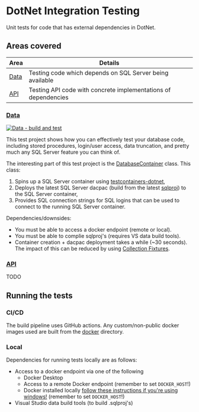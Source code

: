 # DotNet Integration Testing

Unit tests for code that has external dependencies in DotNet.

## Areas covered

| Area             | Details                                                        |
| ---------------- | -------------------------------------------------------------- |
| [Data](#data)    | Testing code which depends on SQL Server being available       |
| [API](#api)      | Testing API code with concrete implementations of dependencies |

### [Data](src/Data/)

[![Data - build and test](https://github.com/benchiverton/DotNet.IntegrationTesting/actions/workflows/ci_build-and-test-data.yml/badge.svg)](https://github.com/benchiverton/DotNet.IntegrationTesting/actions/workflows/ci_build-and-test-data.yml)

This test project shows how you can effectively test your database code, including stored procedures, login/user access, data truncation, and pretty much any SQL Server feature you can think of.

The interesting part of this test project is the [DatabaseContainer](src/Data/IntegrationTesting.Data.Tests/TestInfrastructure/DatabaseContainer.cs) class. This class:
1. Spins up a SQL Server container using [testcontainers-dotnet](https://github.com/testcontainers/testcontainers-dotnet),
2. Deploys the latest SQL Server dacpac (build from the latest [sqlproj](src/Data/IntegrationTesting.Data.Sql/)) to the SQL Server container,
3. Provides SQL connection strings for SQL logins that can be used to connect to the running SQL Server container.

Dependencies/downsides:
* You must be able to access a docker endpoint (remote or local).
* You must be able to complie sqlproj's (requires VS data build tools).
* Container creation + dacpac deployment takes a while (~30 seconds). The impact of this can be reduced by using [Collection Fixtures](src/Data/IntegrationTesting.Data.Tests/TestInfrastructure/DatabaseCollection.cs).

### [API](src/Api/)

TODO

## Running the tests

### CI/CD

The build pipeline uses GitHub actions. Any custom/non-public docker images used are built from the [docker](docker/) directory.

### Local

Dependencies for running tests locally are as follows:
* Access to a docker endpoint via one of the following
  * Docker Desktop
  * Access to a remote Docker endpoint (remember to set `DOCKER_HOST`!)
  * Docker installed locally [follow these instructions if you're using windows!](docs/installing_docker_windows.md) (remember to set `DOCKER_HOST`!)
* Visual Studio data build tools (to build .sqlproj's)
